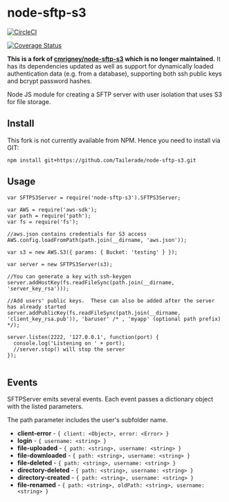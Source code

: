 # node-sftp-s3

[![CircleCI](https://circleci.com/gh/cmrigney/node-sftp-s3.svg?style=svg)](https://circleci.com/gh/cmrigney/node-sftp-s3)

[![Coverage Status](https://coveralls.io/repos/github/cmrigney/node-sftp-s3/badge.svg?branch=master)](https://coveralls.io/github/cmrigney/node-sftp-s3?branch=master)

**This is a fork of [cmrigney/node-sftp-s3](https://github.com/cmrigney/node-sftp-s3) which is no longer maintained.**
It has its dependencies updated as well as support for dynamically loaded authentication data (e.g. from a database),
supporting both ssh public keys and bcrypt password hashes.

Node JS module for creating a SFTP server with user isolation that uses S3 for file storage.

## Install

This fork is not currently available from NPM. Hence you need to install via GIT:

`npm install git+https://github.com/Tailerade/node-sftp-s3.git`

## Usage

```
var SFTPS3Server = require('node-sftp-s3').SFTPS3Server;

var AWS = require('aws-sdk');
var path = require('path');
var fs = require('fs');

//aws.json contains credentials for S3 access
AWS.config.loadFromPath(path.join(__dirname, 'aws.json'));

var s3 = new AWS.S3({ params: { Bucket: 'testing' } });

var server = new SFTPS3Server(s3);

//You can generate a key with ssh-keygen
server.addHostKey(fs.readFileSync(path.join(__dirname, 'server_key_rsa')));

//Add users' public keys.  These can also be added after the server has already started
server.addPublicKey(fs.readFileSync(path.join(__dirname, 'client_key_rsa.pub')), 'baruser' /* , 'myapp' (optional path prefix) */);

server.listen(2222, '127.0.0.1', function(port) {
  console.log('Listening on ' + port);
  //server.stop() will stop the server
});


```

## Events

SFTPServer emits several events. Each event passes a dictionary object with the listed parameters.

The path parameter includes the user's subfolder name.

- **client-error** - `{ client: <Object>, error: <Error> }`
- **login** - `{ username: <string> }`
- **file-uploaded** - `{ path: <string>, username: <string> }`
- **file-downloaded** - `{ path: <string>, username: <string> }`
- **file-deleted** - `{ path: <string>, username: <string> }`
- **directory-deleted** - `{ path: <string>, username: <string> }`
- **directory-created** - `{ path: <string>, username: <string> }`
- **file-renamed** - `{ path: <string>, oldPath: <string>, username: <string> }`
